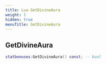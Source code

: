 ```yaml
---
title: Lua GetDivineAura
weight: 1
hidden: true
menuTitle: GetDivineAura
---
```

## GetDivineAura
```lua
statbonuses:GetDivineAura() const; -- bool
```